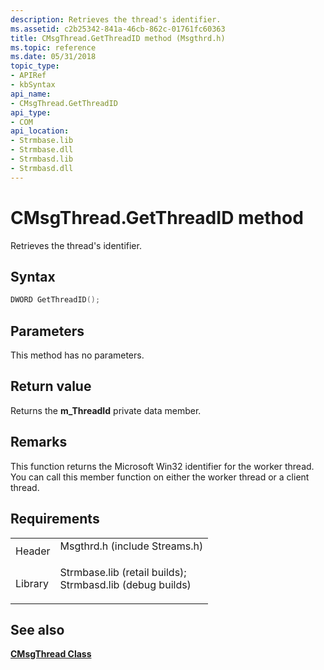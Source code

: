 ```yaml
---
description: Retrieves the thread's identifier.
ms.assetid: c2b25342-841a-46cb-862c-01761fc60363
title: CMsgThread.GetThreadID method (Msgthrd.h)
ms.topic: reference
ms.date: 05/31/2018
topic_type: 
- APIRef
- kbSyntax
api_name: 
- CMsgThread.GetThreadID
api_type: 
- COM
api_location: 
- Strmbase.lib
- Strmbase.dll
- Strmbasd.lib
- Strmbasd.dll
---
```


# CMsgThread.GetThreadID method

Retrieves the thread's identifier.

## Syntax


```C++
DWORD GetThreadID();
```



## Parameters

This method has no parameters.

## Return value

Returns the **m\_ThreadId** private data member.

## Remarks

This function returns the Microsoft Win32 identifier for the worker thread. You can call this member function on either the worker thread or a client thread.

## Requirements



|                    |                                                                                                                                                                                            |
|--------------------|--------------------------------------------------------------------------------------------------------------------------------------------------------------------------------------------|
| Header<br/>  | <dl> <dt>Msgthrd.h (include Streams.h)</dt> </dl>                                                                                   |
| Library<br/> | <dl> <dt>Strmbase.lib (retail builds); </dt> <dt>Strmbasd.lib (debug builds)</dt> </dl> |



## See also

<dl> <dt>

[**CMsgThread Class**](cmsgthread.md)
</dt> </dl>

 

 




